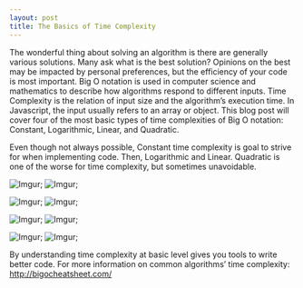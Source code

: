 ```yaml
---
layout: post
title: The Basics of Time Complexity 
---
```


The wonderful thing about solving an algorithm is there are generally various solutions. Many ask what is the best solution? Opinions on the best may be impacted by personal preferences, but the efficiency of your code is most important. 
Big O notation is used in computer science and mathematics to describe how algorithms respond to different inputs. Time Complexity is the relation of input size and the algorithm’s execution time. In Javascript, the input usually refers to an array or object. This blog post will cover four of the most basic types of time complexities of Big O notation: Constant, Logarithmic, Linear, and Quadratic. 

Even though not always possible, Constant time complexity is goal to strive for when implementing code. Then, Logarithmic and Linear. Quadratic is one of the worse for time complexity, but sometimes unavoidable.  


![Imgur](http://i.imgur.com/2APo556.png);
![Imgur](http://i.imgur.com/K2CBswi.png);

![Imgur](http://i.imgur.com/TW9cUB4.png);
![Imgur](http://i.imgur.com/DjQBRiO.png);

![Imgur](http://i.imgur.com/CBaDc57.png);
![Imgur](http://i.imgur.com/9IkCkk2.png);

![Imgur](http://i.imgur.com/evlFGVx.png);
![Imgur](http://i.imgur.com/GBAqhfM.png);

By understanding time complexity at basic level gives you tools to write better code. For more information on common algorithms’ time complexity: http://bigocheatsheet.com/

